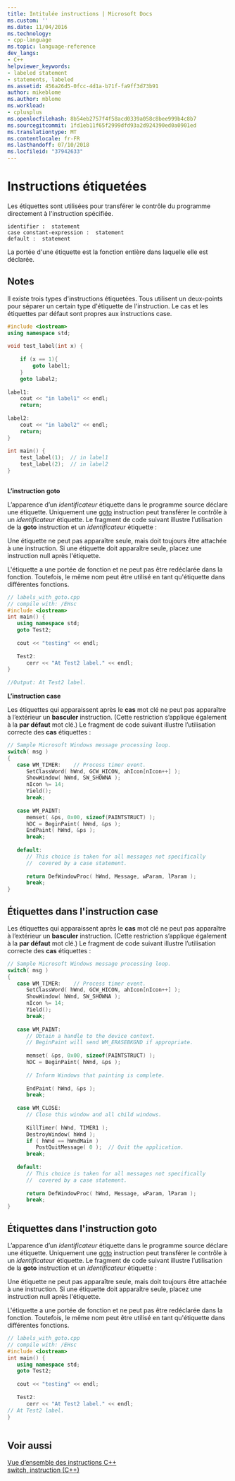 ```yaml
---
title: Intitulée instructions | Microsoft Docs
ms.custom: ''
ms.date: 11/04/2016
ms.technology:
- cpp-language
ms.topic: language-reference
dev_langs:
- C++
helpviewer_keywords:
- labeled statement
- statements, labeled
ms.assetid: 456a26d5-0fcc-4d1a-b71f-fa9ff3d73b91
author: mikeblome
ms.author: mblome
ms.workload:
- cplusplus
ms.openlocfilehash: 8b54eb2757f4f58acd0339a058c8bee999b4c8b7
ms.sourcegitcommit: 1fd1eb11f65f2999dfd93a2d924390ed0a0901ed
ms.translationtype: MT
ms.contentlocale: fr-FR
ms.lasthandoff: 07/10/2018
ms.locfileid: "37942633"
---
```

# <a name="labeled-statements"></a>Instructions étiquetées
Les étiquettes sont utilisées pour transférer le contrôle du programme directement à l'instruction spécifiée.  
  
```  
identifier :  statement  
case constant-expression :  statement  
default :  statement  
```  
  
 La portée d'une étiquette est la fonction entière dans laquelle elle est déclarée.  
  
## <a name="remarks"></a>Notes  
 Il existe trois types d'instructions étiquetées. Tous utilisent un deux-points pour séparer un certain type d'étiquette de l'instruction. Le cas et les étiquettes par défaut sont propres aux instructions case.  
  
```cpp  
#include <iostream>   
using namespace std;   
  
void test_label(int x) {  
  
    if (x == 1){  
        goto label1;  
    }  
    goto label2;  
  
label1:  
    cout << "in label1" << endl;  
    return;  
  
label2:  
    cout << "in label2" << endl;  
    return;  
}  
  
int main() {  
    test_label(1);  // in label1   
    test_label(2);  // in label2  
}  
  
```  
  
 **L’instruction goto**  
  
 L’apparence d’un *identificateur* étiquette dans le programme source déclare une étiquette. Uniquement une [goto](../cpp/goto-statement-cpp.md) instruction peut transférer le contrôle à un *identificateur* étiquette. Le fragment de code suivant illustre l’utilisation de la **goto** instruction et un *identificateur* étiquette :  
  
 Une étiquette ne peut pas apparaître seule, mais doit toujours être attachée à une instruction. Si une étiquette doit apparaître seule, placez une instruction null après l'étiquette.  
  
 L'étiquette a une portée de fonction et ne peut pas être redéclarée dans la fonction. Toutefois, le même nom peut être utilisé en tant qu'étiquette dans différentes fonctions.  
  
```cpp 
// labels_with_goto.cpp  
// compile with: /EHsc  
#include <iostream>  
int main() {  
   using namespace std;  
   goto Test2;  
  
   cout << "testing" << endl;  
  
   Test2:  
      cerr << "At Test2 label." << endl;  
}  
  
//Output: At Test2 label.  
```  
  
 **L’instruction case**  
  
 Les étiquettes qui apparaissent après le **cas** mot clé ne peut pas apparaître à l’extérieur un **basculer** instruction. (Cette restriction s’applique également à la **par défaut** mot clé.) Le fragment de code suivant illustre l’utilisation correcte des **cas** étiquettes :  
  
```cpp 
// Sample Microsoft Windows message processing loop.  
switch( msg )  
{  
   case WM_TIMER:    // Process timer event.  
      SetClassWord( hWnd, GCW_HICON, ahIcon[nIcon++] );  
      ShowWindow( hWnd, SW_SHOWNA );  
      nIcon %= 14;  
      Yield();  
      break;  
  
   case WM_PAINT:  
      memset( &ps, 0x00, sizeof(PAINTSTRUCT) );  
      hDC = BeginPaint( hWnd, &ps );   
      EndPaint( hWnd, &ps );  
      break;  
  
   default:  
      // This choice is taken for all messages not specifically  
      //  covered by a case statement.  
  
      return DefWindowProc( hWnd, Message, wParam, lParam );  
      break;  
}  
```  
  
## <a name="labels-in-the-case-statement"></a>Étiquettes dans l'instruction case  
 Les étiquettes qui apparaissent après le **cas** mot clé ne peut pas apparaître à l’extérieur un **basculer** instruction. (Cette restriction s’applique également à la **par défaut** mot clé.) Le fragment de code suivant illustre l’utilisation correcte des **cas** étiquettes :  
  
```cpp 
// Sample Microsoft Windows message processing loop.  
switch( msg )  
{  
   case WM_TIMER:    // Process timer event.  
      SetClassWord( hWnd, GCW_HICON, ahIcon[nIcon++] );  
      ShowWindow( hWnd, SW_SHOWNA );  
      nIcon %= 14;  
      Yield();  
      break;  
  
   case WM_PAINT:  
      // Obtain a handle to the device context.  
      // BeginPaint will send WM_ERASEBKGND if appropriate.  
  
      memset( &ps, 0x00, sizeof(PAINTSTRUCT) );  
      hDC = BeginPaint( hWnd, &ps );  
  
      // Inform Windows that painting is complete.  
  
      EndPaint( hWnd, &ps );  
      break;  
  
   case WM_CLOSE:  
      // Close this window and all child windows.  
  
      KillTimer( hWnd, TIMER1 );  
      DestroyWindow( hWnd );  
      if ( hWnd == hWndMain )  
         PostQuitMessage( 0 );  // Quit the application.  
      break;  
  
   default:  
      // This choice is taken for all messages not specifically  
      //  covered by a case statement.  
  
      return DefWindowProc( hWnd, Message, wParam, lParam );  
      break;  
}  
```  
  
## <a name="labels-in-the-goto-statement"></a>Étiquettes dans l'instruction goto  
 L’apparence d’un *identificateur* étiquette dans le programme source déclare une étiquette. Uniquement une [goto](../cpp/goto-statement-cpp.md) instruction peut transférer le contrôle à un *identificateur* étiquette. Le fragment de code suivant illustre l’utilisation de la **goto** instruction et un *identificateur* étiquette :  
  
 Une étiquette ne peut pas apparaître seule, mais doit toujours être attachée à une instruction. Si une étiquette doit apparaître seule, placez une instruction null après l'étiquette.  
  
 L'étiquette a une portée de fonction et ne peut pas être redéclarée dans la fonction. Toutefois, le même nom peut être utilisé en tant qu'étiquette dans différentes fonctions.  
  
```cpp 
// labels_with_goto.cpp  
// compile with: /EHsc  
#include <iostream>  
int main() {  
   using namespace std;  
   goto Test2;  
  
   cout << "testing" << endl;  
  
   Test2:  
      cerr << "At Test2 label." << endl;  
// At Test2 label.  
}  
  
```  
  
## <a name="see-also"></a>Voir aussi  
 [Vue d’ensemble des instructions C++](../cpp/overview-of-cpp-statements.md)   
 [switch, instruction (C++)](../cpp/switch-statement-cpp.md)